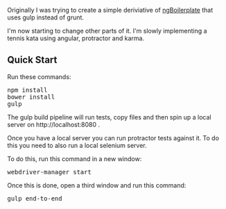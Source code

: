 Originally I was trying to create a simple deriviative of [ngBoilerplate](http://joshdmiller.github.com/ng-boilerplate)
that uses gulp instead of grunt.

I'm now starting to change other parts of it. I'm slowly implementing a tennis kata using angular, protractor and karma.

## Quick Start

Run these commands:

<pre>
npm install
bower install
gulp
</pre>

The gulp build pipeline will run tests, copy files and then spin up a local server on http://localhost:8080 .

Once you have a local server you can run protractor tests against it. To do this you need to also
run a local selenium server.

To do this, run this command in a new window:

<pre>webdriver-manager start</pre>

Once this is done, open a third window and run this command:

<pre>gulp end-to-end</pre>